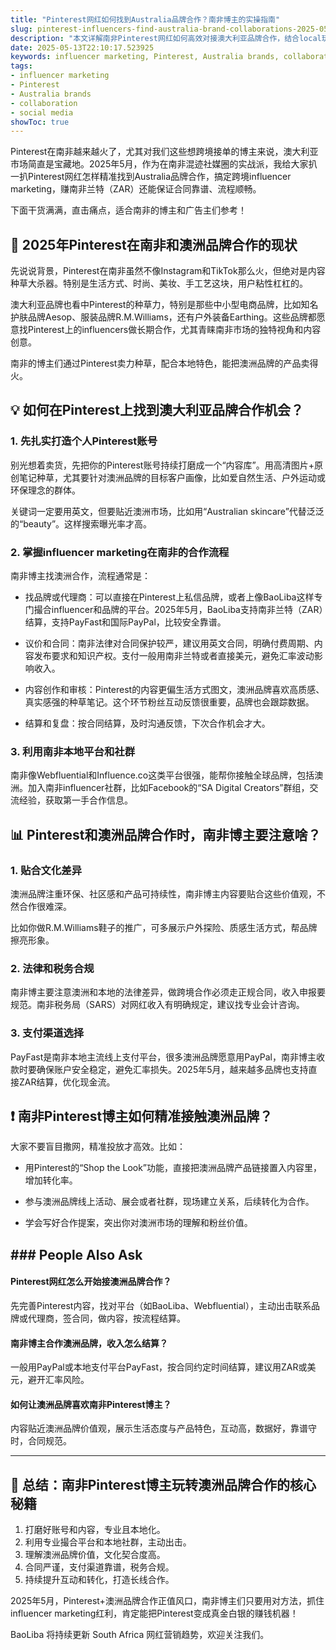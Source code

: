 ```yaml
---
title: "Pinterest网红如何找到Australia品牌合作？南非博主的实操指南"
slug: pinterest-influencers-find-australia-brand-collaborations-2025-05-13
description: "本文详解南非Pinterest网红如何高效对接澳大利亚品牌合作，结合local玩法、支付习惯和法律文化，帮你跨境玩转influencer marketing。"
date: 2025-05-13T22:10:17.523925
keywords: influencer marketing, Pinterest, Australia brands, collaboration, social media
tags:
- influencer marketing
- Pinterest
- Australia brands
- collaboration
- social media
showToc: true
---
```


Pinterest在南非越来越火了，尤其对我们这些想跨境接单的博主来说，澳大利亚市场简直是宝藏地。2025年5月，作为在南非混迹社媒圈的实战派，我给大家扒一扒Pinterest网红怎样精准找到Australia品牌合作，搞定跨境influencer marketing，赚南非兰特（ZAR）还能保证合同靠谱、流程顺畅。

下面干货满满，直击痛点，适合南非的博主和广告主们参考！

## 📢 2025年Pinterest在南非和澳洲品牌合作的现状

先说说背景，Pinterest在南非虽然不像Instagram和TikTok那么火，但绝对是内容种草大杀器。特别是生活方式、时尚、美妆、手工艺这块，用户粘性杠杠的。

澳大利亚品牌也看中Pinterest的种草力，特别是那些中小型电商品牌，比如知名护肤品牌Aesop、服装品牌R.M.Williams，还有户外装备Earthing。这些品牌都愿意找Pinterest上的influencers做长期合作，尤其青睐南非市场的独特视角和内容创意。

南非的博主们通过Pinterest卖力种草，配合本地特色，能把澳洲品牌的产品卖得火。

## 💡 如何在Pinterest上找到澳大利亚品牌合作机会？

### 1. 先扎实打造个人Pinterest账号

别光想着卖货，先把你的Pinterest账号持续打磨成一个“内容库”。用高清图片+原创笔记种草，尤其要针对澳洲品牌的目标客户画像，比如爱自然生活、户外运动或环保理念的群体。

关键词一定要用英文，但要贴近澳洲市场，比如用“Australian skincare”代替泛泛的“beauty”。这样搜索曝光率才高。

### 2. 掌握influencer marketing在南非的合作流程

南非博主找澳洲合作，流程通常是：

- 找品牌或代理商：可以直接在Pinterest上私信品牌，或者上像BaoLiba这样专门撮合influencer和品牌的平台。2025年5月，BaoLiba支持南非兰特（ZAR）结算，支持PayFast和国际PayPal，比较安全靠谱。

- 议价和合同：南非法律对合同保护较严，建议用英文合同，明确付费周期、内容发布要求和知识产权。支付一般用南非兰特或者直接美元，避免汇率波动影响收入。

- 内容创作和审核：Pinterest的内容更偏生活方式图文，澳洲品牌喜欢高质感、真实感强的种草笔记。这个环节粉丝互动反馈很重要，品牌也会跟踪数据。

- 结算和复盘：按合同结算，及时沟通反馈，下次合作机会才大。

### 3. 利用南非本地平台和社群

南非像Webfluential和Influence.co这类平台很强，能帮你接触全球品牌，包括澳洲。加入南非influencer社群，比如Facebook的“SA Digital Creators”群组，交流经验，获取第一手合作信息。

## 📊 Pinterest和澳洲品牌合作时，南非博主要注意啥？

### 1. 贴合文化差异

澳洲品牌注重环保、社区感和产品可持续性，南非博主内容要贴合这些价值观，不然合作很难深。

比如你做R.M.Williams鞋子的推广，可多展示户外探险、质感生活方式，帮品牌擦亮形象。

### 2. 法律和税务合规

南非博主要注意澳洲和本地的法律差异，做跨境合作必须走正规合同，收入申报要规范。南非税务局（SARS）对网红收入有明确规定，建议找专业会计咨询。

### 3. 支付渠道选择

PayFast是南非本地主流线上支付平台，很多澳洲品牌愿意用PayPal，南非博主收款时要确保账户安全稳定，避免汇率损失。2025年5月，越来越多品牌也支持直接ZAR结算，优化现金流。

## ❗ 南非Pinterest博主如何精准接触澳洲品牌？

大家不要盲目撒网，精准投放才高效。比如：

- 用Pinterest的“Shop the Look”功能，直接把澳洲品牌产品链接置入内容里，增加转化率。

- 参与澳洲品牌线上活动、展会或者社群，现场建立关系，后续转化为合作。

- 学会写好合作提案，突出你对澳洲市场的理解和粉丝价值。

## ### People Also Ask

#### Pinterest网红怎么开始接澳洲品牌合作？

先完善Pinterest内容，找对平台（如BaoLiba、Webfluential），主动出击联系品牌或代理商，签合同，做内容，按流程结算。

#### 南非博主合作澳洲品牌，收入怎么结算？

一般用PayPal或本地支付平台PayFast，按合同约定时间结算，建议用ZAR或美元，避开汇率风险。

#### 如何让澳洲品牌喜欢南非Pinterest博主？

内容贴近澳洲品牌价值观，展示生活态度与产品特色，互动高，数据好，靠谱守时，合同规范。

---

## 📢 总结：南非Pinterest博主玩转澳洲品牌合作的核心秘籍

1. 打磨好账号和内容，专业且本地化。
2. 利用专业撮合平台和本地社群，主动出击。
3. 理解澳洲品牌价值，文化契合度高。
4. 合同严谨，支付渠道靠谱，税务合规。
5. 持续提升互动和转化，打造长线合作。

2025年5月，Pinterest+澳洲品牌合作正值风口，南非博主们只要用对方法，抓住influencer marketing红利，肯定能把Pinterest变成真金白银的赚钱机器！

BaoLiba 将持续更新 South Africa 网红营销趋势，欢迎关注我们。